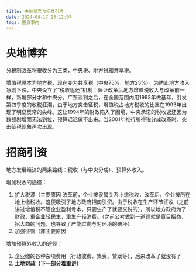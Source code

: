 ```yaml
---
title: 央地博弈与招商引资
date: 2024-04-17 23:12:07
tags: 置身事内
---
```

# 央地博弈
分税制改革将税收分为三类，中央税、地方税和共享税。

增值税原本为地方税，现在变为共享税（中央75%，地方25%）。为防止地方收入急剧下跌，中央设立了“税收返还”机制：保证改革后地方增值税收入与改革前一样，新增部分才和中央分。广东谈判之后，在全国范围内用1993年做基年，引发第四季度的收税狂潮，由于地方突击征税，增值税占地方税收的比重在1993年出现了明显反常的尖峰。这让1994年的财政陷入了困境，中央承诺的税收返还因为数额剧增而无法到位，预算迟迟做不出来。当2001年推行所得税分成改革时，突击征税现象再次出现。

# 招商引资

地方发展经济的两条路线：税收（与中央分成）、预算外收入。

增加税收的途径：
1. 扩大税源（主要原因
   改革前，企业按隶属关系上缴税收，改革后，企业按所在地上缴税收。这便吸引了地方政府招商引资。由于税收在生产环节征收（之前讲过增值税不管企业盈利亏本，只要生产了就要交税的），所以地方政府为了财政，重企业轻民生，重生产轻消费。（之前公考做到一道题就是盲目招商、招大商的问题，也导致了产能过剩与对环境的破坏）
2. 加强征管（非主要原因
   


增加预算外收入的途径：
1. 企业缴的各种杂项费用（行政收费、集资、赞助等），后来改革了就没有了
2. **土地财政（下一部分着重讲）**
